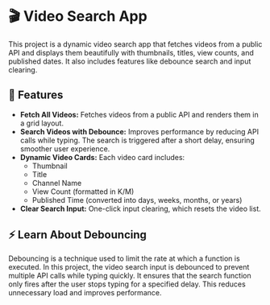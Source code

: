 # 🎬 Video Search App

This project is a dynamic video search app that fetches videos from a public API and displays them beautifully with thumbnails, titles, view counts, and published dates. It also includes features like debounce search and input clearing.

## 🚀 Features

- **Fetch All Videos:** Fetches videos from a public API and renders them in a grid layout.
- **Search Videos with Debounce:** Improves performance by reducing API calls while typing. The search is triggered after a short delay, ensuring smoother user experience.
- **Dynamic Video Cards:** Each video card includes:
  - Thumbnail
  - Title
  - Channel Name
  - View Count (formatted in K/M)
  - Published Time (converted into days, weeks, months, or years)
- **Clear Search Input:** One-click input clearing, which resets the video list.

## ⚡ Learn About Debouncing

Debouncing is a technique used to limit the rate at which a function is executed. In this project, the video search input is debounced to prevent multiple API calls while typing quickly. It ensures that the search function only fires after the user stops typing for a specified delay. This reduces unnecessary load and improves performance.

